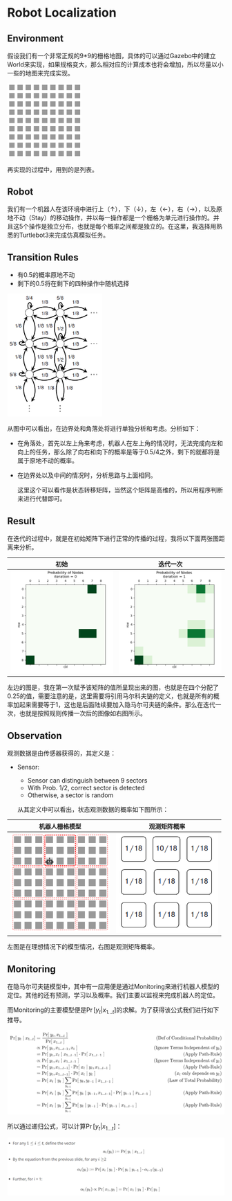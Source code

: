 # Robot Localization

## Environment

  假设我们有一个非常正规的9*9的栅格地图，具体的可以通过Gazebo中的建立World来实现，如果规格变大，那么相对应的计算成本也将会增加，所以尽量以小一些的地图来完成实现。

<img src="Pictures\1.PNG" style="zoom:50%;" />

  再实现的过程中，用到的是列表。

## Robot

  我们有一个机器人在该环境中进行上（↑），下（↓），左（←），右（→），以及原地不动（Stay）的移动操作，并以每一操作都是一个栅格为单元进行操作的。并且这5个操作是独立分布，也就是每个概率之间都是独立的。在这里，我选择用熟悉的Turtlebot3来完成仿真模拟任务。

## Transition Rules

* 有0.5的概率原地不动
* 剩下的0.5将在剩下的四种操作中随机选择

<img src="Pictures\2.PNG" style="zoom: 67%;" />

  从图中可以看出，在边界处和角落处将进行单独分析和考虑。分析如下：

* 在角落处，首先以左上角来考虑，机器人在左上角的情况时，无法完成向左和向上的任务，那么除了向右和向下的概率是等于0.5/4之外，剩下的就都将是属于原地不动的概率。
* 在边界处以及中间的情况时，分析思路与上面相同。

  这里这个可以看作是状态转移矩阵，当然这个矩阵是高维的，所以用程序判断来进行代替即可。

## Result

  在迭代的过程中，就是在初始矩阵下进行正常的传播的过程，我将以下面两张图距离来分析。

|                      初始                      |                    迭代一次                    |
| :--------------------------------------------: | :--------------------------------------------: |
| <img src="Pictures\4.png" style="zoom:50%;" /> | <img src="Pictures\3.png" style="zoom:50%;" /> |

  左边的图是，我在第一次赋予该矩阵的值所呈现出来的图，也就是在四个分配了0.25的值，需要注意的是，这里需要将引用马尔科夫链的定义，也就是所有的概率加起来需要等于1，这也是后面陆续要加入隐马尔可夫链的条件。那么在迭代一次，也就是按照规则传播一次后的图像如右图所示。

## Observation

  观测数据是由传感器获得的，其定义是：

* Sensor:
  * Sensor can distinguish between 9 sectors
  * With Prob. 1/2, correct sector is detected
  * Otherwise, a sector is random

  从其定义中可以看出，状态观测数据的概率如下图所示：

|                 机器人栅格模型                  |    观测矩阵概率     |
| :---------------------------------------------: | :-----------------: |
| <img src="Pictures\6.PNG" style="zoom: 65%;" /> | ![](Pictures\5.PNG) |

  左图是在理想情况下的模型情况，右图是观测矩阵概率。

## Monitoring

  在隐马尔可夫链模型中，其中有一应用便是通过Monitoring来进行机器人模型的定位。其他的还有预测，学习以及概率。我们主要以监视来完成机器人的定位。

  而Monitoring的主要模型便是$\Pr[y_t|x_{1...t}]$的求解。为了获得该公式我们进行如下推导。

<img src="Pictures\7.PNG" style="zoom: 80%;" />

  所以通过递归公式，可以计算$\Pr[y_t|x_{1...t}]$：

<img src="Pictures\8.PNG" style="zoom:80%;" />
